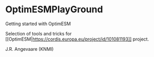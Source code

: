 # OptimESMPlayGround
Getting started with OptimESM

Selection of tools and tricks for [[OptimESM|https://cordis.europa.eu/project/id/101081193]] project.

J.R. Angevaare (KNMI)
